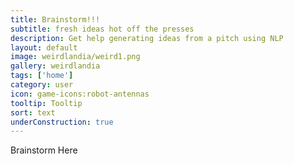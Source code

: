 ```yaml
---
title: Brainstorm!!!
subtitle: fresh ideas hot off the presses
description: Get help generating ideas from a pitch using NLP
layout: default
image: weirdlandia/weird1.png
gallery: weirdlandia
tags: ['home']
category: user
icon: game-icons:robot-antennas
tooltip: Tooltip
sort: text
underConstruction: true
---
```


Brainstorm Here
